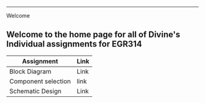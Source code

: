 ---
 Welcome

## Welcome to the home page for all of Divine's Individual assignments for EGR314 

Assignment   | Link
-------|------------
Block Diagram | Link
Component selection    | link
Schematic Design | Link

